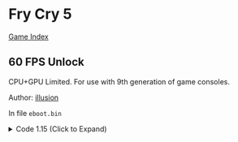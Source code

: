 # Fry Cry 5

[Game Index](README.md#games)

## 60 FPS Unlock

CPU+GPU Limited. For use with 9th generation of game consoles.

Author: [illusion](https://github.com/illusion0001)

In file `eboot.bin`

<details>
<summary>Code 1.15 (Click to Expand)</summary>

```
85 F6 74 1B 3B 35 B0 CE B8 05 74 13 89 35 A8 CE B8 05 FF CE 8B BB 38 03 00 00 E8 0B 30 6F 04

BE 00 00 00 00 8B BB 38 03 00 00 EB 0D 35 A8 CE B8 05 FF CE 8B BB 38 03 00 00 E8 0B 30 6F 04
```

</details>
